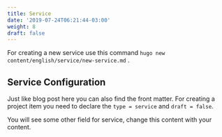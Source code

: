 ```yaml
---
title: Service
date: '2019-07-24T06:21:44-03:00'
weight: 8
draft: false
---
```

For creating a new service use this command `hugo new content/english/service/new-service.md` .

Service Configuration
---------------------

Just like blog post here you can also find the front matter. For creating a project item you need to declare the `type = service` and `draft = false`.

You will see some other field for service, change this content with your content.